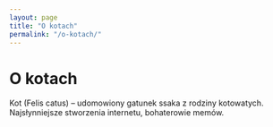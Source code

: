 ```yaml
---
layout: page
title: "O kotach"
permalink: "/o-kotach/"
---
```


# O kotach

Kot (Felis catus) – udomowiony gatunek ssaka z rodziny kotowatych. Najsłynniejsze stworzenia internetu, bohaterowie memów.
